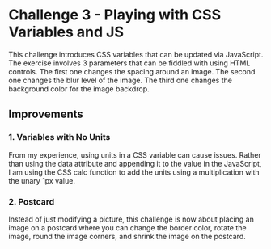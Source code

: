 # Challenge 3 - Playing with CSS Variables and JS

This challenge introduces CSS variables that can be updated via JavaScript. The exercise involves 3 parameters that can be fiddled with using HTML controls. The first one changes the spacing around an image. The second one changes the blur level of the image. The third one changes the background color for the image backdrop.

## Improvements

### 1. Variables with No Units
From my experience, using units in a CSS variable can cause issues. Rather than using the data attribute and appending it to the value in the JavaScript, I am using the CSS calc function to add the units using a multiplication with the unary 1px value.

### 2. Postcard
Instead of just modifying a picture, this challenge is now about placing an image on a postcard where you can change the border color, rotate the image, round the image corners, and shrink the image on the postcard.
